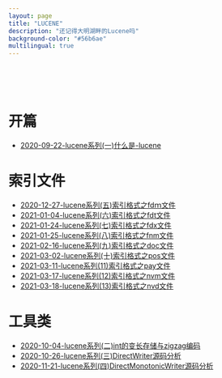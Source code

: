 ```yaml
---
layout: page
title: "LUCENE"
description: "还记得大明湖畔的Lucene吗"
background-color: "#56b6ae"
multilingual: true
---
```

<br/>
<br/>

<br/>

# 开篇

*  [2020-09-22-lucene系列(一)什么是-lucene](http://huyan.couplecoders.tech/lucene/%E6%90%9C%E7%B4%A2/2020/09/22/lucene%E7%B3%BB%E5%88%97(%E4%B8%80)%E4%BB%80%E4%B9%88%E6%98%AF-lucene/)


# 索引文件


* [2020-12-27-lucene系列(五)索引格式之fdｍ文件](http://huyan.couplecoders.tech/lucene/%E6%90%9C%E7%B4%A2%EF%BC%8C%E7%B4%A2%E5%BC%95%E6%96%87%E4%BB%B6/2020/12/27/lucene%E7%B3%BB%E5%88%97(%E4%BA%94)%E7%B4%A2%E5%BC%95%E6%A0%BC%E5%BC%8F%E4%B9%8Bfd%EF%BD%8D%E6%96%87%E4%BB%B6/)
* [2021-01-04-lucene系列(六)索引格式之fdt文件](http://huyan.couplecoders.tech/lucene/%E6%90%9C%E7%B4%A2%EF%BC%8C%E7%B4%A2%E5%BC%95%E6%96%87%E4%BB%B6/2021/01/04/lucene%E7%B3%BB%E5%88%97(%E5%85%AD)%E7%B4%A2%E5%BC%95%E6%A0%BC%E5%BC%8F%E4%B9%8Bfdt%E6%96%87%E4%BB%B6/)
* [2021-01-24-lucene系列(七)索引格式之fdx文件](http://huyan.couplecoders.tech/lucene/%E6%90%9C%E7%B4%A2/2021/01/24/lucene%E7%B3%BB%E5%88%97(%E4%B8%83)%E7%B4%A2%E5%BC%95%E6%A0%BC%E5%BC%8F%E4%B9%8Bfdx%E6%96%87%E4%BB%B6/)
* [2021-01-25-lucene系列(八)索引格式之fnm文件](http://huyan.couplecoders.tech/lucene/%E6%90%9C%E7%B4%A2/%E7%B4%A2%E5%BC%95%E6%96%87%E4%BB%B6/2021/01/25/lucene%E7%B3%BB%E5%88%97(%E5%85%AB)%E7%B4%A2%E5%BC%95%E6%A0%BC%E5%BC%8F%E4%B9%8Bfnm%E6%96%87%E4%BB%B6/)
* [2021-02-16-lucene系列(九)索引格式之doc文件](http://huyan.couplecoders.tech/lucene/%E6%90%9C%E7%B4%A2/%E7%B4%A2%E5%BC%95%E6%96%87%E4%BB%B6/2021/02/16/lucene%E7%B3%BB%E5%88%97(%E4%B9%9D)%E7%B4%A2%E5%BC%95%E6%A0%BC%E5%BC%8F%E4%B9%8Bdoc%E6%96%87%E4%BB%B6/)
* [2021-03-02-lucene系列(十)索引格式之pos文件](http://huyan.couplecoders.tech/lucene/%E6%90%9C%E7%B4%A2/%E7%B4%A2%E5%BC%95%E6%96%87%E4%BB%B6/2021/03/02/lucene%E7%B3%BB%E5%88%97(%E5%8D%81)%E7%B4%A2%E5%BC%95%E6%A0%BC%E5%BC%8F%E4%B9%8Bpos%E6%96%87%E4%BB%B6/)
* [2021-03-11-lucene系列(11)索引格式之pay文件](http://huyan.couplecoders.tech/lucene/%E6%90%9C%E7%B4%A2/%E7%B4%A2%E5%BC%95%E6%96%87%E4%BB%B6/2021/03/11/lucene%E7%B3%BB%E5%88%97(11)%E7%B4%A2%E5%BC%95%E6%A0%BC%E5%BC%8F%E4%B9%8Bpay%E6%96%87%E4%BB%B6/)
* [2021-03-17-lucene系列(12)索引格式之nvm文件](http://huyan.couplecoders.tech/lucene/%E6%90%9C%E7%B4%A2%EF%BC%8C%E7%B4%A2%E5%BC%95%E6%96%87%E4%BB%B6/2021/03/17/lucene%E7%B3%BB%E5%88%97(12)%E7%B4%A2%E5%BC%95%E6%A0%BC%E5%BC%8F%E4%B9%8Bnvm%E6%96%87%E4%BB%B6/)
* [2021-03-18-lucene系列(13)索引格式之nvd文件](http://huyan.couplecoders.tech/lucene/%E6%90%9C%E7%B4%A2%EF%BC%8C%E7%B4%A2%E5%BC%95%E6%96%87%E4%BB%B6/2021/03/18/lucene%E7%B3%BB%E5%88%97(13)%E7%B4%A2%E5%BC%95%E6%A0%BC%E5%BC%8F%E4%B9%8Bnvd%E6%96%87%E4%BB%B6/)

# 工具类

* [2020-10-04-lucene系列(二)int的变长存储与zigzag编码](http://huyan.couplecoders.tech/lucene/%E6%90%9C%E7%B4%A2%EF%BC%8Cbyte/2020/10/04/lucene%E7%B3%BB%E5%88%97(%E4%BA%8C)int%E7%9A%84%E5%8F%98%E9%95%BF%E5%AD%98%E5%82%A8%E4%B8%8Ezigzag%E7%BC%96%E7%A0%81/)
* [2020-10-26-lucene系列(三)DirectWriter源码分析](http://huyan.couplecoders.tech/lucene/%E6%90%9C%E7%B4%A2%EF%BC%8C%E6%95%B4%E6%95%B0%E7%BC%96%E7%A0%81/2020/10/26/lucene%E7%B3%BB%E5%88%97(%E4%B8%89)DirectWriter%E6%BA%90%E7%A0%81%E5%88%86%E6%9E%90/)
* [2020-11-21-lucene系列(四)DirectMonotonicWriter源码分析](http://huyan.couplecoders.tech/lucene/%E6%90%9C%E7%B4%A2/%E7%B4%A2%E5%BC%95%E6%96%87%E4%BB%B6/lucene%E5%B7%A5%E5%85%B7/2020/11/21/lucene%E7%B3%BB%E5%88%97(%E5%9B%9B)DirectMonotonicWriter%E6%BA%90%E7%A0%81%E5%88%86%E6%9E%90/)